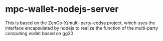 # mpc-wallet-nodejs-server
This is based on the ZenGo-X/multi-party-ecdsa project, which uses the interface encapsulated by nodejs to realize the function of the multi-party computing wallet based on gg20
